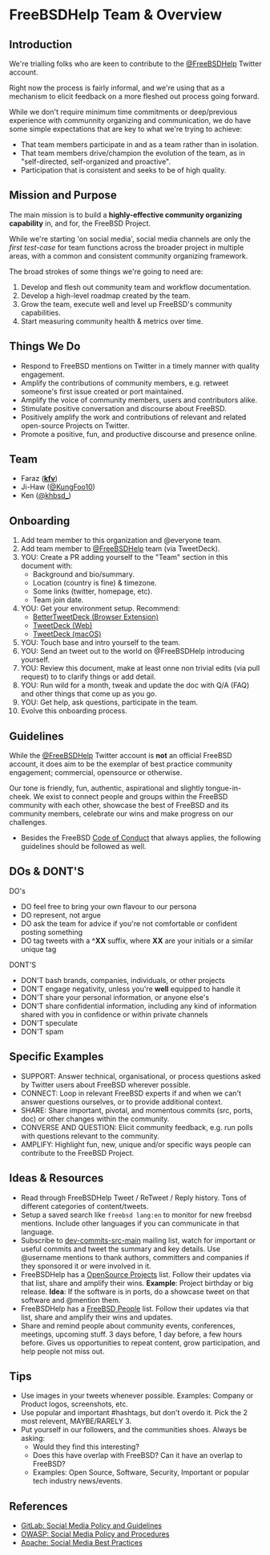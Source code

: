 # FreeBSDHelp Team & Overview

## Introduction

We're trialling folks who are keen to contribute to the [@FreeBSDHelp](https://twitter.com/FreeBSDHelp) Twitter account.

Right now the process is fairly informal, and we're using that as a
mechanism to elicit feedback on a more fleshed out process going forward.

While we don't require minimum time commitments or deep/previous
experience with communnity organizing and communication, we do have some
simple expectations that are key to what we're trying to achieve:

 * That team members participate in and as a team rather than in isolation.
 * That team members drive/champion the evolution of the team, as in  "self-directed, self-organized and proactive".
 * Participation that is consistent and seeks to be of high quality.

## Mission and Purpose

The main mission is to build a **highly-effective community organizing
capability** in, and for, the FreeBSD Project.

While we're starting 'on social media', social media channels are only
the _first test-case_ for team functions across the broader project in
multiple areas, with a common and consistent community organizing
framework.

The broad strokes of some things we're going to need are:

1. Develop and flesh out community team and workflow documentation.
2. Develop a high-level roadmap created by the team.
3. Grow the team, execute well and level up FreeBSD's community capabilities.
4. Start measuring community health & metrics over time.

## Things We Do

* Respond to FreeBSD mentions on Twitter in a timely manner with quality engagement.
* Amplify the contributions of community members, e.g. retweet someone's first issue created or port maintained.
* Amplify the voice of community members, users and contributors alike.
* Stimulate positive conversation and discourse about FreeBSD.
* Positively amplify the work and contributions of relevant and related open-source Projects on Twitter.
* Promote a positive, fun, and productive discourse and presence online.

## Team

 * Faraz ([__kfv__](https://twitter.com/__kfv__)) 
 * Ji-Haw ([@KungFoo10](https://twitter.com/kungfoo10))
 * Ken ([@khbsd_](https://twitter.com/khbsd_))

## Onboarding

1. Add team member to this organization and @everyone team.
2. Add team member to [@FreeBSDHelp](https://twitter.com/FreeBSDHelp) team (via TweetDeck).
3. YOU: Create a PR adding yourself to the "Team" section in this document with:
   * Background and bio/summary.
   * Location (country is fine) & timezone.
   * Some links (twitter, homepage, etc).
   * Team join date.
5. YOU: Get your environment setup. Recommend:
   * [BetterTweetDeck (Browser Extension)](https://better.tw/)
   * [TweetDeck (Web)](https://tweetdeck.twitter.com/)
   * [TweetDeck (macOS)](https://apps.apple.com/us/app/tweetdeck-by-twitter/id485812721)
6. YOU: Touch base and intro yourself to the team.
7. YOU: Send an tweet out to the world on @FreeBSDHelp introducing yourself.
8. YOU: Review this document, make at least onne non trivial edits (via pull request) to to clarify things or add detail.
9. YOU: Run wild for a month, tweak and update the doc with Q/A (FAQ) and other things that come up as you go.
10. YOU: Get help, ask questions, participate in the team.
11. Evolve this onboarding process.


## Guidelines

While the [@FreeBSDHelp](https://twitter.com/FreeBSDHelp) Twitter account is
**not** an official FreeBSD account, it does aim to be the exemplar of best
practice community engagement; commercial, opensource or otherwise.

Our tone is friendly, fun, authentic, aspirational and slightly tongue-in-cheek.
We exist to connect people and groups within the FreeBSD community with each
other, showcase the best of FreeBSD and its community members, celebrate our
wins and make progress on our challenges.

* Besides the FreeBSD [Code of Conduct](https://www.freebsd.org/internal/code-of-conduct/) that always applies, the following guidelines should be followed as well.

## DOs & DONT'S

DO's

* DO feel free to bring your own flavour to our persona
* DO represent, not argue
* DO ask the team for advice if you're not comfortable or confident posting something
* DO tag tweets with a **^XX** suffix, where **XX** are your initials or a similar unique tag

DONT'S

* DON'T bash brands, companies, individuals, or other projects
* DON'T engage negativity, unless you're **well** equipped to handle it
* DON'T share your personal information, or anyone else's
* DON'T share confidential information, including any kind of information shared with you in confidence or within private channels
* DON'T speculate
* DON'T spam

## Specific Examples

* SUPPORT: Answer technical, organisational, or process questions asked by Twitter users about FreeBSD wherever possible.
* CONNECT: Loop in relevant FreeBSD experts if and when we can't answer questions ourselves, or to provide additional context.
* SHARE: Share important, pivotal, and momentous commits (src, ports, doc) or other changes within the community.
* CONVERSE AND QUESTION: Elicit community feedback, e.g. run polls with questions relevant to the community.
* AMPLIFY: Highlight fun, new, unique and/or specific ways people can contribute to the FreeBSD Project.

## Ideas & Resources

 * Read through FreeBSDHelp Tweet / ReTweet / Reply history. Tons of different categories of content/tweets.
 * Setup a saved search like `freebsd lang:en` to monitor for new freebsd mentions. Include other languages if you can communicate in that language.
 * Subscribe to [dev-commits-src-main](https://lists.freebsd.org/mailman/listinfo/dev-commits-src-main) mailing list, watch for important or useful commits and tweet the summary and key details. Use @username mentions to thank authors, committers and companies if they sponsored it or were involved in it.
 * FreeBSDHelp has a [OpenSource Projects](https://twitter.com/i/lists/1340730882705874944) list. Follow their updates via that list, share and amplify their wins. **Example**: Project birthday or big release. **Idea**: If the software is in ports, do a showcase tweet on that software and @mention them.
 * FreeBSDHelp has a [FreeBSD People](https://twitter.com/i/lists/1340730882705874944) list. Follow their updates via that list, share and amplify their wins and updates.
 * Share and remind people about community events, conferences, meetings, upcoming stuff. 3 days before, 1 day before, a few hours before. Gives us opportunities to repeat content, grow participation, and help people not miss out.

## Tips

 * Use images in your tweets whenever possible. Examples: Company or Product logos, screenshots, etc.
 * Use popular and important #hashtags, but don't overdo it. Pick the 2 most relevent, MAYBE/RARELY 3.
 * Put yourself in our followers, and the communities shoes. Always be asking: 
   * Would they find this interesting?
   * Does this have overlap with FreeBSD? Can it have an overlap to FreeBSD? 
   * Examples: Open Source, Software,  Security, Important or popular tech industry news/events.
   
## References

* [GitLab: Social Media Policy and Guidelines](https://about.gitlab.com/handbook/marketing/social-media-guidelines/)
* [OWASP: Social Media Policy and Procedures](https://owasp.org/www-policy/operational/social-media)
* [Apache: Social Media Best Practices](https://www.apache.org/foundation/marks/socialmedia)
